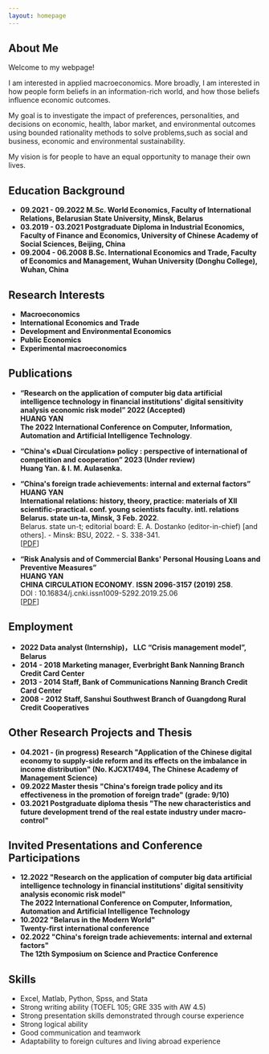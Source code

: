 ```yaml
---
layout: homepage
---
```


## About Me

Welcome to my webpage! 

I am interested in applied macroeconomics. More broadly, I am interested in how people form beliefs in an information-rich world, and how those beliefs influence economic outcomes. 

My goal is to investigate the impact of preferences, personalities, and decisions on economic, health, labor market, and environmental outcomes using bounded rationality methods to solve problems,such as social and business, economic and environmental sustainability. 
 
My vision is for people to have an equal opportunity to manage their own lives. 

## Education Background
- **09.2021 - 09.2022     M.Sc. World Economics, Faculty of International Relations, Belarusian State University, Minsk, Belarus**
- **03.2019 - 03.2021     Postgraduate Diploma in Industrial Economics, Faculty of Finance and Economics, University of Chinese Academy of Social Sciences, Beijing, China**
- **09.2004 - 06.2008     B.Sc. International Economics and Trade, Faculty of  Economics and Management, Wuhan University (Donghu College), Wuhan, China**

## Research Interests

- **Macroeconomics** 
- **International Economics and Trade**
- **Development and Environmental Economics**
- **Public Economics**
- **Experimental macroeconomics**

## Publications

- **“Research on the application of computer big data artificial intelligence technology in financial institutions' digital sensitivity analysis economic risk model” 2022 (Accepted)**
  <br>
  **HUANG YAN**
  <br>
   **The 2022 International Conference on Computer, Information, Automation and Artificial Intelligence Technology**.
   <br>
  
- **“China's «Dual Circulation» policy : perspective of international of competition and cooperation” 2023 (Under review)**
  <br>
  **Huang Yan. & I. M. Aulasenka.**
  <br>
  
- **“China's foreign trade achievements: internal and external factors”**
  <br>
  **HUANG YAN**
  <br>
   **International relations: history, theory, practice: materials of XII scientific-practical. conf. young scientists faculty. intl. relations Belarus. state un-ta, Minsk, 3 Feb. 2022**.
   <br>
  Belarus. state un-t; editorial board: E. A. Dostanko (editor-in-chief) [and others]. - Minsk: BSU, 2022. - S. 338-341.
  <br>
  [[PDF](https://elib.bsu.by/bitstream/123456789/278697/1/338-341.pdf)] 

- **“Risk Analysis and of Commercial Banks' Personal Housing Loans and Preventive Measures”**
  <br>
  **HUANG YAN**
  <br>
  **CHINA CIRCULATION ECONOMY**. **ISSN 2096-3157 (2019) 258**.
  <br>
  DOI : 10.16834/j.cnki.issn1009-5292.2019.25.06
  <br>
  [[PDF](https://kns.cnki.net/kcms/detail/detail.aspx?doi=10.16834/j.cnki.issn1009-5292.2019.25.068)]

## Employment
- **2022              Data analyst (Internship)， LLC “Crisis management model”, Belarus**
- **2014 - 2018   Marketing manager,  Everbright Bank Nanning Branch Credit Card Center**
- **2013 - 2014   Staff, Bank of Communications Nanning Branch Credit Card Center**
- **2008 - 2012   Staff, Sanshui Southwest Branch of Guangdong Rural Credit Cooperatives**

## Other Research Projects and Thesis
- **04.2021 - (in progress)       Research "Application of the Chinese digital economy to supply-side reform and its effects on the imbalance in income distribution" (No. KJCX17494, The Chinese Academy of Management Science)**
- **09.2022                       Master thesis "China's foreign trade policy and its effectiveness in the promotion of foreign trade" (grade: 9/10)**
- **03.2021                       Postgraduate diploma thesis "The new characteristics and future development trend of the real estate industry under macro-control"**

## Invited Presentations and Conference Participations
- **12.2022       "Research on the application of computer big data artificial intelligence technology in financial institutions' digital sensitivity analysis economic risk model"**
  <br>
 **The 2022 International Conference on Computer, Information, Automation and Artificial Intelligence Technology**
  <br>
- **10.2022       "Belarus in the Modern World"**
  <br>
 **Twenty-first international conference**
  <br>
- **02.2022       "China's foreign trade achievements: internal and external factors"**
  <br>
 **The 12th Symposium on Science and Practice Conference**
  <br>
 
## Skills
- Excel, Matlab, Python, Spss, and Stata
- Strong writing ability (TOEFL 105; GRE 335 with AW 4.5)
- Strong presentation skills demonstrated through course experience
- Strong logical ability
- Good communication and teamwork
- Adaptability to foreign cultures and living abroad experience


